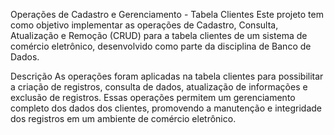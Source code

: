 Operações de Cadastro e Gerenciamento - Tabela Clientes
Este projeto tem como objetivo implementar as operações de Cadastro, Consulta, Atualização e Remoção (CRUD) para a tabela clientes de um sistema de comércio eletrônico, desenvolvido como parte da disciplina de Banco de Dados.

Descrição
As operações foram aplicadas na tabela clientes para possibilitar a criação de registros, consulta de dados, atualização de informações e exclusão de registros. Essas operações permitem um gerenciamento completo dos dados dos clientes, promovendo a manutenção e integridade dos registros em um ambiente de comércio eletrônico.
